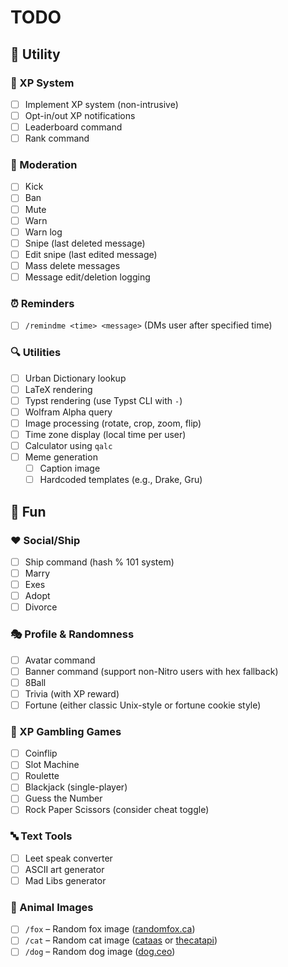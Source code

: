 # TODO

## 🧰 Utility

### 🔄 XP System
- [ ] Implement XP system (non-intrusive)
- [ ] Opt-in/out XP notifications
- [ ] Leaderboard command
- [ ] Rank command

### 🔨 Moderation
- [ ] Kick
- [ ] Ban
- [ ] Mute
- [ ] Warn
- [ ] Warn log
- [ ] Snipe (last deleted message)
- [ ] Edit snipe (last edited message)
- [ ] Mass delete messages
- [ ] Message edit/deletion logging

### ⏰ Reminders
- [ ] `/remindme <time> <message>` (DMs user after specified time)

### 🔍 Utilities
- [ ] Urban Dictionary lookup
- [ ] LaTeX rendering
- [ ] Typst rendering (use Typst CLI with `-`)
- [ ] Wolfram Alpha query
- [ ] Image processing (rotate, crop, zoom, flip)
- [ ] Time zone display (local time per user)
- [ ] Calculator using `qalc`
- [ ] Meme generation
  - [ ] Caption image
  - [ ] Hardcoded templates (e.g., Drake, Gru)

## 🎉 Fun

### ❤️ Social/Ship
- [ ] Ship command (hash % 101 system)
- [ ] Marry
- [ ] Exes
- [ ] Adopt
- [ ] Divorce

### 🎭 Profile & Randomness
- [ ] Avatar command
- [ ] Banner command (support non-Nitro users with hex fallback)
- [ ] 8Ball
- [ ] Trivia (with XP reward)
- [ ] Fortune (either classic Unix-style or fortune cookie style)

### 🎰 XP Gambling Games
- [ ] Coinflip
- [ ] Slot Machine
- [ ] Roulette
- [ ] Blackjack (single-player)
- [ ] Guess the Number
- [ ] Rock Paper Scissors (consider cheat toggle)

### 🔤 Text Tools
- [ ] Leet speak converter
- [ ] ASCII art generator
- [ ] Mad Libs generator

### 🐾 Animal Images
- [ ] `/fox` – Random fox image ([randomfox.ca](https://randomfox.ca/floof/))
- [ ] `/cat` – Random cat image ([cataas](https://cataas.com/cat) or [thecatapi](https://thecatapi.com/))
- [ ] `/dog` – Random dog image ([dog.ceo](https://dog.ceo/dog-api/))
